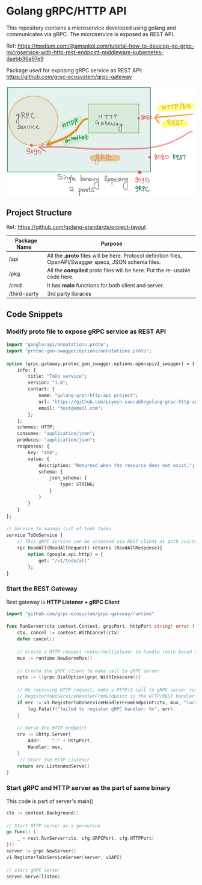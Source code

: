 # Golang gRPC/HTTP API

This repository contains a microservice developed using golang and communicates via gRPC. The microservice is exposed as REST API. 

Ref: https://medium.com/@amsokol.com/tutorial-how-to-develop-go-grpc-microservice-with-http-rest-endpoint-middleware-kubernetes-daebb36a97e9

Package used for exposing gRPC service as REST API: https://github.com/grpc-ecosystem/grpc-gateway

![Markdown Logo](https://github.com/piyush-saurabh/golang-grpc-http-api/blob/master/grpc-http-api.png)

## Project Structure
Ref: https://github.com/golang-standards/project-layout

| Package Name  | Purpose             |
|---------------|-------------------|
|/api |All the **.proto** files will be here. Protocol definition files, OpenAPI/Swagger specs, JSON schema files.
|/pkg |All the **compiled** proto files will be here. Put the re-usable code here.
|/cmd |It has **main** functions for both client and server.
|/third-party | 3rd party libraries

## Code Snippets

### Modify proto file to expose gRPC service as REST API

```proto
import "google/api/annotations.proto";
import "protoc-gen-swagger/options/annotations.proto";

option (grpc.gateway.protoc_gen_swagger.options.openapiv2_swagger) = {
	info: {
		title: "ToDo service";
		version: "1.0";
		contact: {
			name: "golang-grpc-http-api project";
			url: "https://github.com/piyush-saurabh/golang-grpc-http-api";
			email: "test@email.com";
        };
    };
    schemes: HTTP;
    consumes: "application/json";
    produces: "application/json";
    responses: {
		key: "404";
		value: {
			description: "Returned when the resource does not exist.";
			schema: {
				json_schema: {
					type: STRING;
				}
			}
		}
	}
};

// Service to manage list of todo tasks
service ToDoService {
    // This gRPC service can be accessed via REST client at path /v1/to/all
    rpc ReadAll(ReadAllRequest) returns (ReadAllResponse){
        option (google.api.http) = {
            get: "/v1/todo/all"
        };
}
```

### Start the REST Gateway
Rest gateway is **HTTP Listener + gRPC Client**

```go
import "github.com/grpc-ecosystem/grpc-gateway/runtime"

func RunServer(ctx context.Context, grpcPort, httpPort string) error {
	ctx, cancel := context.WithCancel(ctx)
	defer cancel()

	// Create a HTTP request router/multiplexer to handle route based on URL path
	mux := runtime.NewServeMux()

  	// Create the gRPC client to make call to gRPC server
	opts := []grpc.DialOption{grpc.WithInsecure()}

	// On receiving HTTP request, make a HTTP/2 call to gRPC server running on the localhost (if they are the part of same binary)
	// RegisterToDoServiceHandlerFromEndpoint is the HTTP/REST handler created automatically grpc-gateway
	if err := v1.RegisterToDoServiceHandlerFromEndpoint(ctx, mux, "localhost:"+grpcPort, opts); err != nil {
		log.Fatalf("failed to register gRPC handler: %v", err)
	}

	// Serve the HTTP endpoint
	srv := &http.Server{
		Addr:    ":" + httpPort,
		Handler: mux,
	}
 	 // Start the HTTP Listener
	return srv.ListenAndServe()
}
```

### Start gRPC and HTTP server as the part of same binary
This code is part of server's main()
```go
ctx := context.Background()

// Start HTTP server as a goroutine
go func() {
	_ = rest.RunServer(ctx, cfg.GRPCPort, cfg.HTTPPort)
}()
server := grpc.NewServer()
v1.RegisterToDoServiceServer(server, v1API)

// start gRPC server
server.Serve(listen)
  
```

